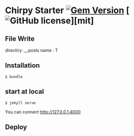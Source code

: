 # Chirpy Starter [![Gem Version](https://img.shields.io/gem/v/jekyll-theme-chirpy)](https://rubygems.org/gems/jekyll-theme-chirpy) [![GitHub license](https://img.shields.io/github/license/cotes2020/chirpy-starter.svg?color=blue)][mit]

## File Write
directiry: __posts
name : T

## Installation

```
$ bundle
```

## start at local
```
$ jekyll serve
```
You can connect http://127.0.0.1:4000

## Deploy


